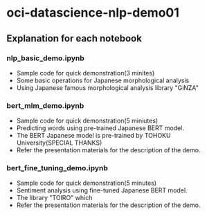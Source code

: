 # oci-datascience-nlp-demo01

## Explanation for each notebook
### nlp_basic_demo.ipynb
- Sample code for quick demonstration(3 minites)   
- Some basic operations for Japanese morphological analysis
- Using Japanese famous morphological analysis library "GiNZA"

### bert_mlm_demo.ipynb
- Sample code for quick demonstration(5 miniutes)
- Predicting words using pre-trained Japanese BERT model.
- The BERT Japanese model is pre-trained by TOHOKU University(SPECIAL THANKS)
- Refer the presentation materials for the description of the demo.

### bert_fine_tuning_demo.ipynb
- Sample code for quick demonstration(5 minutes)
- Sentiment analysis using fine-tuned Japanese BERT model.
- The library "TOIRO" which
- Refer the presentation materials for the description of the demo.
